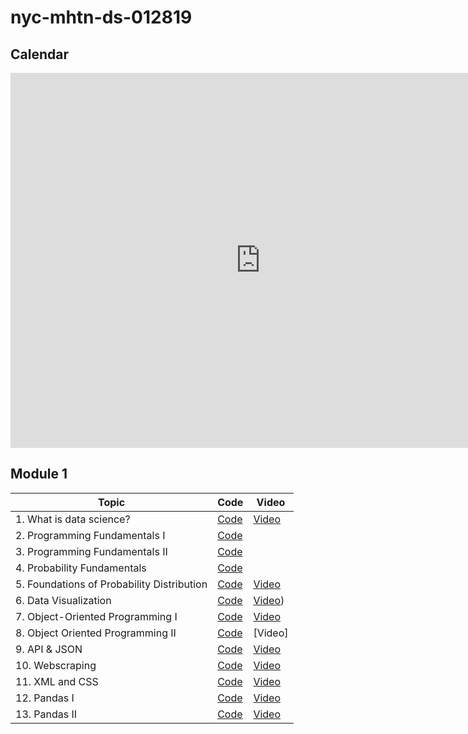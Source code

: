 # nyc-mhtn-ds-012819

## Calendar
<iframe src="https://calendar.google.com/calendar/embed?src=flatironschool.com_ujcges3b0h07m5plbjdfptqbk4%40group.calendar.google.com&ctz=America%2FNew_York" style="border: 0" width="800" height="600" frameborder="0" scrolling="no"></iframe>

## Module 1
| Topic            | Code                | Video                |
| -----            | ----                | -----                |
| 1. What is data science? | [Code](https://github.com/learn-co-students/nyc-mhtn-ds-012819-lectures/blob/master/Module_1/What_Is_Data_Science/0128_Welcome.pdf) | [Video]() |
| 2. Programming Fundamentals I| [Code](https://github.com/learn-co-curriculum/nyc-mhtn-ds-012819/blob/master/Module_1/Programming_Fundamentals_I/012919_programmingFundamentalsI.ipynb)|
| 3. Programming Fundamentals II | [Code](https://github.com/learn-co-curriculum/nyc-mhtn-ds-012819/blob/master/Module_1/Programming_Fundamentals_II/0130_ProgrammingFundamentalsII.ipynb) |
| 4. Probability Fundamentals | [Code](https://github.com/learn-co-curriculum/nyc-mhtn-ds-012819/blob/master/Module_1/Probability_Fundamentals/0131_Foundations_of_Probability.ipynb) |
| 5. Foundations of Probability Distribution | [Code](https://github.com/learn-co-students/nyc-mhtn-ds-012819-lectures/blob/master/Module_1/Probabiliy_Distribution/Statistical_Distributions_I%20copy.pdf) | [Video]() |
| 6. Data Visualization | [Code](https://github.com/learn-co-curriculum/nyc-mhtn-ds-012819/blob/master/Module_1/Data_Visualization/Data_Visualization.ipynb) | [Video]()) |
| 7. Object-Oriented Programming I| [Code](https://github.com/learn-co-curriculum/nyc-mhtn-ds-012819/blob/master/Module_1/Object_Oriented_Programming_I/OOP%20Part%201-Copy1.ipynb) | [Video]() |
| 8. Object Oriented Programming II | [Code]() | [Video]|
| 9. API & JSON | [Code]() | [Video]() |
| 10. Webscraping | [Code]() | [Video]() |
| 11. XML and CSS| [Code]() | [Video ]() |
| 12. Pandas I | [Code]() | [Video]() |
| 13. Pandas II | [Code]() | [Video]() |